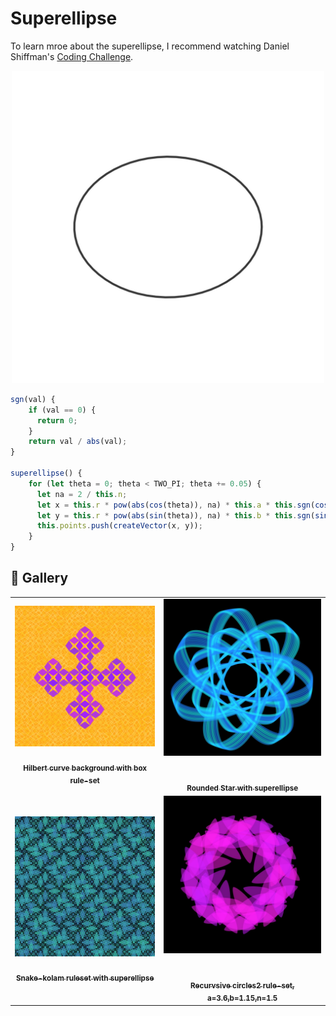 # Superellipse

To learn mroe about the superellipse, I recommend watching Daniel Shiffman's [Coding Challenge](https://thecodingtrain.com/challenges/19-superellipse).

<p align="center"><img src="shape_images/superellipse.jpg" alt="superellipse" width="500px"></p>

```JavaScript
sgn(val) {
    if (val == 0) {
      return 0;
    }
    return val / abs(val);
}

superellipse() {
    for (let theta = 0; theta < TWO_PI; theta += 0.05) {
      let na = 2 / this.n;
      let x = this.r * pow(abs(cos(theta)), na) * this.a * this.sgn(cos(theta));
      let y = this.r * pow(abs(sin(theta)), na) * this.b * this.sgn(sin(theta));
      this.points.push(createVector(x, y));
    }
}
```

## 🌄 Gallery

<!-- IMAGE-LIST:START - Do not remove or modify this section -->
<!-- prettier-ignore-start -->
<!-- markdownlint-disable -->
<table>
  <tbody>
   <tr>
     <td align="center"><a href=""> <img class="img" src="../assets/Ruleset-shape-examples/box-superellipse.jpg" alt="Hilbert curve background with box" style="vertical-align:top;" width="500" /><br /><sub><b><br/>Hilbert curve background with box rule-set</b></sub></a></td>
     <td align="center"><a href=""> <img class="img" src="../assets/Ruleset-shape-examples/rounded-star-superellipse.jpg" alt="Rounded Star with superellipse" style=" display: block;
    margin-left: auto;
    margin-right: auto;" width="500" /><br /><sub><b><br/>Rounded Star with superellipse</b></sub></a></td>
    </tr>
    <tr>
     <td align="center"><a href=""> <img class="img" src="../assets/Ruleset-shape-examples/snake-kolam-superellipse.jpg" alt="Snake-kolam ruleset with superellipse" style="vertical-align:top;" width="500" /><br /><sub><b><br/>Snake-kolam ruleset with superellipse</b></sub></a></td>
     <td align="center"><a href=""> <img class="img" src="../assets/Ruleset-shape-examples/recursive-circles2-superellipse.jpg" alt="Recurvsive circles2 rule-set, a=3.6,b=1.15,n=1.5" style=" display: block;
    margin-left: auto;
    margin-right: auto;" width="500" /><br /><sub><b><br/>Recurvsive circles2 rule-set, a=3.6,b=1.15,n=1.5</b></sub></a></td>
    </tr>
    
  
    
 </tbody>
</table>

<!-- markdownlint-restore -->
<!-- prettier-ignore-end -->

<!-- IMAGE-LIST:END -->
